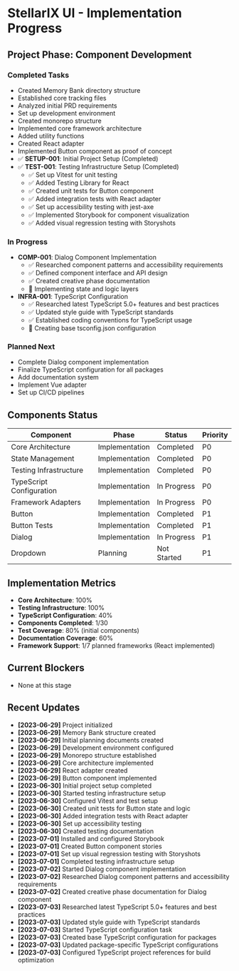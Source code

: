 # StellarIX UI - Implementation Progress

## Project Phase: Component Development

### Completed Tasks
- Created Memory Bank directory structure
- Established core tracking files
- Analyzed initial PRD requirements
- Set up development environment
- Created monorepo structure
- Implemented core framework architecture
- Added utility functions
- Created React adapter
- Implemented Button component as proof of concept
- ✅ **SETUP-001**: Initial Project Setup (Completed)
- ✅ **TEST-001**: Testing Infrastructure Setup (Completed)
  - ✅ Set up Vitest for unit testing
  - ✅ Added Testing Library for React
  - ✅ Created unit tests for Button component
  - ✅ Added integration tests with React adapter
  - ✅ Set up accessibility testing with jest-axe
  - ✅ Implemented Storybook for component visualization
  - ✅ Added visual regression testing with Storyshots

### In Progress
- **COMP-001**: Dialog Component Implementation
  - ✅ Researched component patterns and accessibility requirements
  - ✅ Defined component interface and API design
  - ✅ Created creative phase documentation
  - 🔄 Implementing state and logic layers
- **INFRA-001**: TypeScript Configuration
  - ✅ Researched latest TypeScript 5.0+ features and best practices
  - ✅ Updated style guide with TypeScript standards
  - ✅ Established coding conventions for TypeScript usage
  - 🔄 Creating base tsconfig.json configuration

### Planned Next
- Complete Dialog component implementation
- Finalize TypeScript configuration for all packages
- Add documentation system
- Implement Vue adapter
- Set up CI/CD pipelines

## Components Status

| Component | Phase | Status | Priority |
|-----------|-------|--------|----------|
| Core Architecture | Implementation | Completed | P0 |
| State Management | Implementation | Completed | P0 |
| Testing Infrastructure | Implementation | Completed | P0 |
| TypeScript Configuration | Implementation | In Progress | P0 |
| Framework Adapters | Implementation | In Progress | P0 |
| Button | Implementation | Completed | P1 |
| Button Tests | Implementation | Completed | P1 |
| Dialog | Implementation | In Progress | P1 |
| Dropdown | Planning | Not Started | P1 |

## Implementation Metrics
- **Core Architecture**: 100%
- **Testing Infrastructure**: 100%
- **TypeScript Configuration**: 40%
- **Components Completed**: 1/30
- **Test Coverage**: 80% (initial components)
- **Documentation Coverage**: 60%
- **Framework Support**: 1/7 planned frameworks (React implemented)

## Current Blockers
- None at this stage

## Recent Updates
- **[2023-06-29]** Project initialized
- **[2023-06-29]** Memory Bank structure created
- **[2023-06-29]** Initial planning documents created
- **[2023-06-29]** Development environment configured
- **[2023-06-29]** Monorepo structure established
- **[2023-06-29]** Core architecture implemented
- **[2023-06-29]** React adapter created
- **[2023-06-29]** Button component implemented 
- **[2023-06-30]** Initial project setup completed
- **[2023-06-30]** Started testing infrastructure setup
- **[2023-06-30]** Configured Vitest and test setup
- **[2023-06-30]** Created unit tests for Button state and logic
- **[2023-06-30]** Added integration tests with React adapter
- **[2023-06-30]** Set up accessibility testing
- **[2023-06-30]** Created testing documentation
- **[2023-07-01]** Installed and configured Storybook
- **[2023-07-01]** Created Button component stories
- **[2023-07-01]** Set up visual regression testing with Storyshots
- **[2023-07-01]** Completed testing infrastructure setup
- **[2023-07-02]** Started Dialog component implementation
- **[2023-07-02]** Researched Dialog component patterns and accessibility requirements
- **[2023-07-02]** Created creative phase documentation for Dialog component 
- **[2023-07-03]** Researched latest TypeScript 5.0+ features and best practices
- **[2023-07-03]** Updated style guide with TypeScript standards
- **[2023-07-03]** Started TypeScript configuration task
- **[2023-07-03]** Created base TypeScript configuration for packages
- **[2023-07-03]** Updated package-specific TypeScript configurations
- **[2023-07-03]** Configured TypeScript project references for build optimization 
